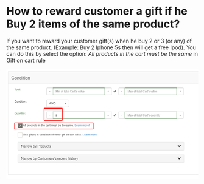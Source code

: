 # How to reward customer a gift if he Buy 2 items of the same product?

If you want to reward your customer gift\(s\) when he buy 2 or 3 \(or any\) of the same product. \(Example: Buy 2 Iphone 5s then will get a free Ipod\). You can do this by select the option: _All products in the cart must be the same_ in Gift on cart rule

![](../.gitbook/assets/image%20%2812%29.png)

